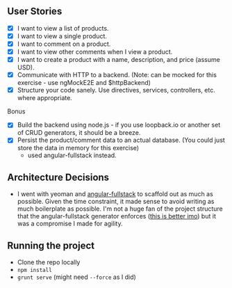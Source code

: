 
## User Stories ##
- [X] I want to view a list of products.
- [X] I want to view a single product.
- [X] I want to comment on a product.
- [X] I want to view other comments when I view a product.
- [X] I want to create a product with a name, description, and price (assume USD).
- [X] Communicate with HTTP to a backend. (Note: can be mocked for this exercise - use ngMockE2E and $httpBackend)
- [X] Structure your code sanely. Use directives, services, controllers, etc. where appropriate.

Bonus
- [X] Build the backend using node.js - if you use loopback.io or another set of CRUD generators, it should be a breeze.
- [X] Persist the product/comment data to an actual database. (You could just store the data in memory for this exercise)
  - used angular-fullstack instead.

## Architecture Decisions ##
- I went with yeoman and [angular-fullstack](https://github.com/DaftMonk/generator-angular-fullstack) to scaffold out as much as possible. Given the time constraint, it made sense to avoid writing as much boilerplate as possible. I'm not a huge fan of the project structure that the angular-fullstack generator enforces ([this is better imo](https://github.com/johnpapa/angularjs-styleguide)) but it was a compromise I made for agility.


## Running the project ##
- Clone the repo locally
- `npm install`
- `grunt serve` (might need `--force` as I did)
